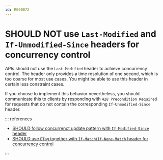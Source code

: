 ```yaml
---
id: R000072
---
```


# SHOULD NOT use `Last-Modified` and `If-Unmodified-Since` headers for concurrency control

APIs should not use the `Last-Modified` header to achieve concurrency control.
The header only provides a time resolution of one second, which is too coarse for most use cases.
You might be able to use this header in certain less constraint cases.

If you choose to implement this behavior nevertheless, you should communicate this to clients by responding with `428 Precondition Required` for requests that do not contain the corresponding `If-Unmodified-Since` header.

::: references

- [SHOULD follow concurrenct update pattern with `If-Modified-Since` header](./should-follow-concurrenct-update-pattern-with-if-umodified-since-header.md)
- [SHOULD use `ETag` together with `If-Match`/`If-None-Match` header for concurrency control](./should-use-etag-together-with-if-match-if-none-match-header-for-concurrrency-control.md)

:::
